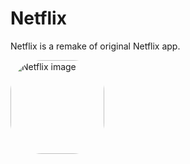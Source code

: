 Netflix
==================================

Netflix is a remake of original Netflix app.

<p>
    <img alt="Netflix image" style="border-radius:50px;" src="https://media.discordapp.net/attachments/1057743061695877150/1057743812555976784/Screenshot_2022-12-28-14-27-17-804_br.com.vinicius.netflixremake_Original.jpg?width=452&height=1004" width=150>
</p>





